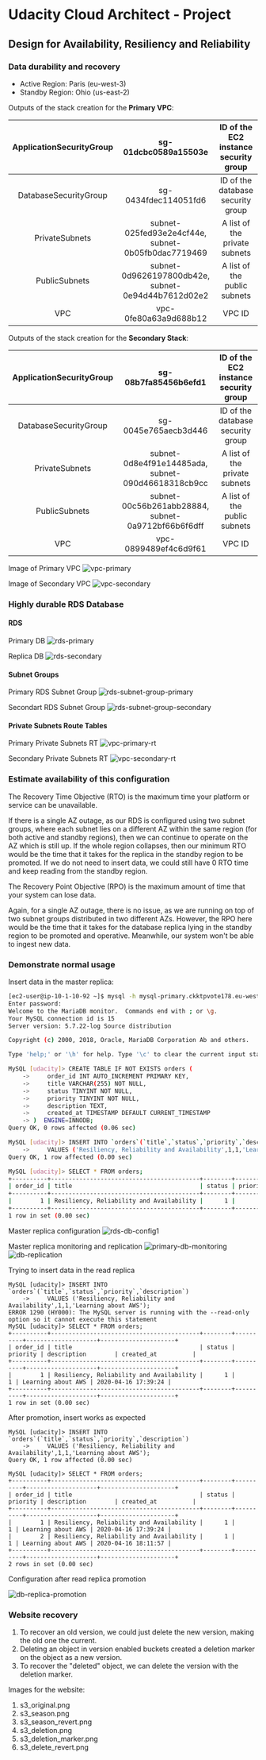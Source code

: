 # Udacity Cloud Architect - Project

## Design for Availability, Resiliency and Reliability

### Data durability and recovery

* Active Region: Paris (eu-west-3)
* Standby Region: Ohio (us-east-2)

Outputs of the stack creation for the **Primary VPC**:

**ApplicationSecurityGroup**|**sg-01dcbc0589a15503e**|**ID of the EC2 instance security group**
:-----:|:-----:|:-----:
DatabaseSecurityGroup|sg-0434fdec114051fd6|ID of the database security group
PrivateSubnets|subnet-025fed93e2e4cf44e, subnet-0b05fb0dac7719469|A list of the private subnets
PublicSubnets|subnet-0d9626197800db42e, subnet-0e94d44b7612d02e2|A list of the public subnets
VPC|vpc-0fe80a63a9d688b12|VPC ID

Outputs of the stack creation for the **Secondary Stack**:

**ApplicationSecurityGroup**|**sg-08b7fa85456b6efd1**|**ID of the EC2 instance security group**
:-----:|:-----:|:-----:
DatabaseSecurityGroup|sg-0045e765aecb3d446|ID of the database security group
PrivateSubnets|subnet-0d8e4f91e14485ada, subnet-090d46618318cb9cc|A list of the private subnets
PublicSubnets|subnet-00c56b261abb28884, subnet-0a9712bf66b6f6dff|A list of the public subnets
VPC|vpc-0899489ef4c6d9f61|VPC ID

Image of Primary VPC
![vpc-primary](screenshots/primary_Vpc.png "Primary VPC")

Image of Secondary VPC
![vpc-secondary](screenshots/secondary_Vpc.png "Secondary VPC")

### Highly durable RDS Database

#### RDS

Primary DB
![rds-primary](screenshots/primaryDB_config.png "Primary RDS")

Replica DB
![rds-secondary](screenshots/secondaryDB_config.png "Secondary RDS")

#### Subnet Groups

Primary RDS Subnet Group
![rds-subnet-group-primary](screenshots/primaryDB_subnetgroup.png "Primary RDS Subnet Group")

Secondart RDS Subnet Group
![rds-subnet-group-secondary](screenshots/secondaryDB_subnetgroup.png "Secondary RDS Subnet Group")

#### Private Subnets Route Tables

Primary Private Subnets RT
![vpc-primary-rt](screenshots/primary_subnet_routing.png "Primary Private Subnets RT")

Secondary Private Subnets RT
![vpc-secondary-rt](screenshots/secondary_subnet_routing.png "Secondary Private Subnets RT")

### Estimate availability of this configuration

The Recovery Time Objective (RTO) is the maximum time your platform or service can be unavailable.

If there is a single AZ outage, as our RDS is configured using two subnet groups, where each subnet lies on a different AZ within the same region (for both active and standby regions), then we can continue to operate on the AZ which is still up. If the whole region collapses, then our minimum RTO would be the time that it takes for the replica in the standby region to be promoted. If we do not need to insert data, we could still have 0 RTO time and keep reading from the standby region.

The Recovery Point Objective (RPO) is the maximum amount of time that your system can lose data.

Again, for a single AZ outage, there is no issue, as we are running on top of two subnet groups distributed in two different AZs. However, the RPO here would be the time that it takes for the database replica lying in the standby region to be promoted and operative. Meanwhile, our system won't be able to ingest new data.

### Demonstrate normal usage

Insert data in the master replica:

```bash
[ec2-user@ip-10-1-10-92 ~]$ mysql -h mysql-primary.ckktpvote178.eu-west-3.rds.amazonaws.com -D udacity -u admin -p
Enter password:
Welcome to the MariaDB monitor.  Commands end with ; or \g.
Your MySQL connection id is 15
Server version: 5.7.22-log Source distribution

Copyright (c) 2000, 2018, Oracle, MariaDB Corporation Ab and others.

Type 'help;' or '\h' for help. Type '\c' to clear the current input statement.

MySQL [udacity]> CREATE TABLE IF NOT EXISTS orders (
    ->     order_id INT AUTO_INCREMENT PRIMARY KEY,
    ->     title VARCHAR(255) NOT NULL,
    ->     status TINYINT NOT NULL,
    ->     priority TINYINT NOT NULL,
    ->     description TEXT,
    ->     created_at TIMESTAMP DEFAULT CURRENT_TIMESTAMP
    -> )  ENGINE=INNODB;
Query OK, 0 rows affected (0.06 sec)

MySQL [udacity]> INSERT INTO `orders`(`title`,`status`,`priority`,`description`)
    ->     VALUES ('Resiliency, Reliability and Availability',1,1,'Learning about AWS');
Query OK, 1 row affected (0.00 sec)

MySQL [udacity]> SELECT * FROM orders;
+----------+------------------------------------------+--------+----------+--------------------+---------------------+
| order_id | title                                    | status | priority | description        | created_at          |
+----------+------------------------------------------+--------+----------+--------------------+---------------------+
|        1 | Resiliency, Reliability and Availability |      1 |        1 | Learning about AWS | 2020-04-16 17:39:24 |
+----------+------------------------------------------+--------+----------+--------------------+---------------------+
1 row in set (0.00 sec)
```

Master replica configuration
![rds-db-config1](screenshots/rds-db-config1.png "RDS config")

Master replica monitoring and replication
![primary-db-monitoring](screenshots/monitoring_connections.png "Primary DB monitoring")
![db-replication](screenshots/monitoring_replication.png "DB Replication")

Trying to insert data in the read replica
```
MySQL [udacity]> INSERT INTO `orders`(`title`,`status`,`priority`,`description`)
    ->     VALUES ('Resiliency, Reliability and Availability',1,1,'Learning about AWS');
ERROR 1290 (HY000): The MySQL server is running with the --read-only option so it cannot execute this statement
MySQL [udacity]> SELECT * FROM orders;
+----------+------------------------------------------+--------+----------+--------------------+---------------------+
| order_id | title                                    | status | priority | description        | created_at          |
+----------+------------------------------------------+--------+----------+--------------------+---------------------+
|        1 | Resiliency, Reliability and Availability |      1 |        1 | Learning about AWS | 2020-04-16 17:39:24 |
+----------+------------------------------------------+--------+----------+--------------------+---------------------+
1 row in set (0.00 sec)
```

After promotion, insert works as expected

```
MySQL [udacity]> INSERT INTO `orders`(`title`,`status`,`priority`,`description`)
    ->     VALUES ('Resiliency, Reliability and Availability',1,1,'Learning about AWS');
Query OK, 1 row affected (0.00 sec)

MySQL [udacity]> SELECT * FROM orders;
+----------+------------------------------------------+--------+----------+--------------------+---------------------+
| order_id | title                                    | status | priority | description        | created_at          |
+----------+------------------------------------------+--------+----------+--------------------+---------------------+
|        1 | Resiliency, Reliability and Availability |      1 |        1 | Learning about AWS | 2020-04-16 17:39:24 |
|        2 | Resiliency, Reliability and Availability |      1 |        1 | Learning about AWS | 2020-04-16 18:11:57 |
+----------+------------------------------------------+--------+----------+--------------------+---------------------+
2 rows in set (0.00 sec)
```

Configuration after read replica promotion

![db-replica-promotion](screenshots/db-replica-promotion.png "DB Replica Promotion")

### Website recovery

1. To recover an old version, we could just delete the new version, making the old one the current.
2. Deleting an object in version enabled buckets created a deletion marker on the object as a new version.
3. To recover the "deleted" object, we can delete the version with the deletion marker.

Images for the website:

1. s3_original.png
2. s3_season.png
3. s3_season_revert.png
4. s3_deletion.png
5. s3_deletion_marker.png
6. s3_delete_revert.png
